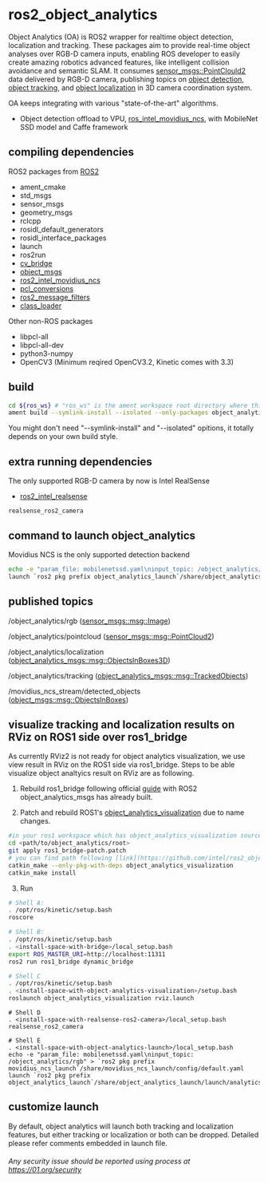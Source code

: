 # ros2_object_analytics
Object Analytics (OA) is ROS2 wrapper for realtime object detection, localization and tracking.
These packages aim to provide real-time object analyses over RGB-D camera inputs, enabling ROS developer to easily create amazing robotics advanced features, like intelligent collision avoidance and semantic SLAM. It consumes [sensor_msgs::PointClould2](http://docs.ros.org/api/sensor_msgs/html/msg/PointCloud2.html) data delivered by RGB-D camera, publishing topics on [object detection](https://github.com/intel/ros2_object_msgs), [object tracking](https://github.com/intel/ros2_object_analytics/tree/master/object_analytics_msgs), and [object localization](https://github.com/intel/ros2_object_analytics/object_analytics_msgs) in 3D camera coordination system.

OA keeps integrating with various "state-of-the-art" algorithms.
* Object detection offload to VPU, [ros_intel_movidius_ncs](https://github.com/intel/ros2_intel_movidius_ncs/tree/master/), with MobileNet SSD model and Caffe framework

## compiling dependencies
  ROS2 packages from [ROS2](https://github.com/ros2)
 * ament_cmake
  * std_msgs
  * sensor_msgs
  * geometry_msgs
  * rclcpp
  * rosidl_default_generators
  * rosidl_interface_packages
  * launch
  * ros2run
  * [cv_bridge](https://github.com/ros-perception/vision_opencv/tree/ros2/cv_bridge)
  * [object_msgs](https://github.com/intel/ros2_object_msgs)
  * [ros2_intel_movidius_ncs](https://github.com/intel/ros2_intel_movidius_ncs)
  * [pcl_conversions](https://github.com/ros2/pcl_conversions/tree/ardent)
  * [ros2_message_filters](https://github.com/intel/ros2_message_filters)
  * [class_loader](https://github.com/ros/class_loader/tree/ardent)

  Other non-ROS packages
  * libpcl-all
  * libpcl-all-dev
  * python3-numpy
  * OpenCV3 (Minimum reqired OpenCV3.2, Kinetic comes with 3.3)

## build
  ```bash
  cd ${ros_ws} # "ros_ws" is the ament workspace root directory where this project is placed in
  ament build --symlink-install --isolated --only-packages object_analytics_node object_analytics_msgs object_analytics_launch
  ```
  You might don't need "--symlink-install" and "--isolated" opitions, it totally depends on your own build style.

## extra running dependencies
  The only supported RGB-D camera by now is Intel RealSense
  * [ros2_intel_realsense](https://github.com/intel/ros2_intel_realsense)
  ```
  realsense_ros2_camera
  ```

## command to launch object_analytics
   Movidius NCS is the only supported detection backend
   ```bash
   echo -e "param_file: mobilenetssd.yaml\ninput_topic: /object_analytics/rgb" > `ros2 pkg prefix movidius_ncs_launch`/share/movidius_ncs_launch/config/default.yaml
   launch `ros2 pkg prefix object_analytics_launch`/share/object_analytics_launch/launch/analytics_movidius_ncs.py
   ```

 ## published topics
  /object_analytics/rgb ([sensor_msgs::msg::Image](https://github.com/ros2/common_interfaces/blob/master/sensor_msgs/msg/Image.msg))

  /object_analytics/pointcloud ([sensor_msgs::msg::PointCloud2](https://github.com/ros2/common_interfaces/blob/master/sensor_msgs/msg/PointCloud2.msg))

  /object_analytics/localization ([object_analytics_msgs::msg::ObjectsInBoxes3D](https://github.com/intel/ros2_object_analytics/blob/master/object_analytics_msgs/msg/ObjectsInBoxes3D.msg))

  /object_analytics/tracking ([object_analytics_msgs::msg::TrackedObjects](https://github.com/intel/ros2_object_analytics/blob/master/object_analytics_msgs/msg/TrackedObjects.msg))

  /movidius_ncs_stream/detected_objects ([object_msgs::msg::ObjectsInBoxes](https://github.com/intel/ros2_object_msgs/blob/master/msg/ObjectsInBoxes.msg))


## visualize tracking and localization results on RViz on ROS1 side over ros1_bridge
  As currently RViz2 is not ready for object analytics visualization, we use view result in RViz on the ROS1 side via ros1_bridge.
  Steps to be able visualize object analtyics result on RViz are as following.

  1. Rebuild ros1_bridge following official [guide](https://github.com/ros2/ros1_bridge) with ROS2 object_analytics_msgs has already built.

  2. Patch and rebuild ROS1's [object_analytics_visualization](https://github.com/intel/ros_object_analytics/tree/master/object_analytics_visualization) due to name changes.
  ```bash
  #in your ros1 workspace which has object_analytics_visualization source code
  cd <path/to/object_analytics/root>
  git apply ros1_bridge-patch.patch
  # you can find path following [link](https://github.com/intel/ros2_object_analytics/blob/master/patch/ros1_bridge-patch.patch)
  catkin_make --only-pkg-with-deps object_analytics_visualization
  catkin_make install
  ```
  3. Run
  ```bash
  # Shell A:
  . /opt/ros/kinetic/setup.bash
  roscore
  ```
  ```bash
  # Shell B:
  . /opt/ros/kinetic/setup.bash
  . <install-space-with-bridge>/local_setup.bash
  export ROS_MASTER_URI=http://localhost:11311
  ros2 run ros1_bridge dynamic_bridge
  ```
  ```bash
  # Shell C
  . /opt/ros/kinetic/setup.bash
  . <install-space-with-object-analytics-visualization>/setup.bash
  roslaunch object_analytics_visualization rviz.launch
  ```
  ```base
  # Shell D
  . <install-space-with-realsense-ros2-camera>/local_setup.bash
  realsense_ros2_camera
  ```
  ```base
  # Shell E
  . <install-space-with-object-analytics-launch>/local_setup.bash
  echo -e "param_file: mobilenetssd.yaml\ninput_topic: /object_analytics/rgb" > `ros2 pkg prefix movidius_ncs_launch`/share/movidius_ncs_launch/config/default.yaml
  launch `ros2 pkg prefix object_analytics_launch`/share/object_analytics_launch/launch/analytics_movidius_ncs.py
  ```


## customize launch
  By default, object analytics will launch both tracking and localization features, but either tracking or localization or both can be dropped. Detailed please refer comments embedded in launch file.

###### *Any security issue should be reported using process at https://01.org/security*
